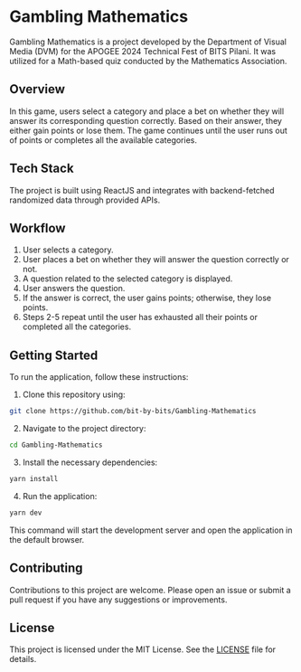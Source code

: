 # Gambling Mathematics

Gambling Mathematics is a project developed by the Department of Visual Media (DVM) for the APOGEE 2024 Technical Fest of BITS Pilani. It was utilized for a Math-based quiz conducted by the Mathematics Association.

## Overview

In this game, users select a category and place a bet on whether they will answer its corresponding question correctly. Based on their answer, they either gain points or lose them. The game continues until the user runs out of points or completes all the available categories.

## Tech Stack

The project is built using ReactJS and integrates with backend-fetched randomized data through provided APIs.

## Workflow

1. User selects a category.
2. User places a bet on whether they will answer the question correctly or not.
3. A question related to the selected category is displayed.
4. User answers the question.
5. If the answer is correct, the user gains points; otherwise, they lose points.
6. Steps 2-5 repeat until the user has exhausted all their points or completed all the categories.

## Getting Started

To run the application, follow these instructions:

1. Clone this repository using:

```bash
git clone https://github.com/bit-by-bits/Gambling-Mathematics
```

2. Navigate to the project directory:

```bash
cd Gambling-Mathematics
```

3. Install the necessary dependencies:

```bash
yarn install
```

4. Run the application:

```bash
yarn dev
```

This command will start the development server and open the application in the default browser.

## Contributing

Contributions to this project are welcome. Please open an issue or submit a pull request if you have any suggestions or improvements.

## License

This project is licensed under the MIT License. See the [LICENSE](LICENSE) file for details.
